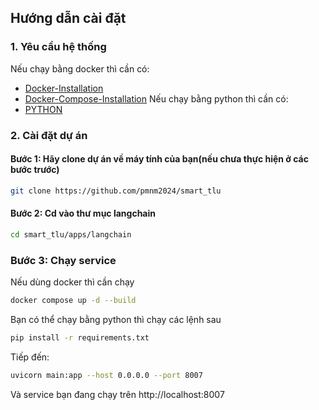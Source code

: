 ## Hướng dẫn cài đặt
### 1. Yêu cầu hệ thống  
Nếu chạy bằng docker thì cần có:
-   [Docker-Installation](https://docs.docker.com/get-docker/)
-   [Docker-Compose-Installation](https://docs.docker.com/compose/install/)
Nếu chạy bằng python thì cần có:
-   [PYTHON](https://www.python.org/)
### 2. Cài đặt dự án
#### Bước 1: Hãy clone dự án về máy tính của bạn(nếu chưa thực hiện ở các bước trước)
```bash
git clone https://github.com/pmnm2024/smart_tlu
```
#### Bước 2: Cd  vào thư mục langchain
```bash
cd smart_tlu/apps/langchain
```
### Bước 3: Chạy service
Nếu dùng docker thì cần chạy 
```bash
docker compose up -d --build
```
Bạn có thể chạy bằng python thì chạy các lệnh sau
```bash
pip install -r requirements.txt
```
Tiếp đến:
```bash
uvicorn main:app --host 0.0.0.0 --port 8007
```
Và service bạn đang chạy trên http://localhost:8007
